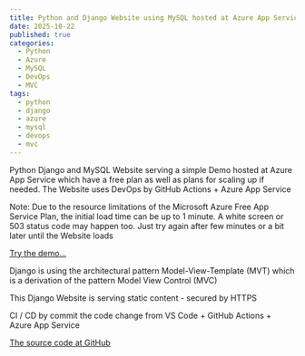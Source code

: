 ```yaml
---
title: Python and Django Website using MySQL hosted at Azure App Service serving a Demo
date: 2025-10-22
published: true
categories:
  - Python
  - Azure
  - MySQL
  - DevOps
  - MVC
tags:
  - python
  - django
  - azure
  - mysql
  - devops
  - mvc
---
```


Python Django and MySQL Website serving a simple Demo hosted at Azure App Service which have a free plan as well as plans for scaling up if needed. The Website uses DevOps by GitHub Actions + Azure App Service

<p>Note: Due to the resource limitations of the Microsoft Azure Free App Service Plan, the initial load time can be up to 1 minute. A white screen or 503 status code may happen too. Just try again after few minutes or a bit later until the Website loads</p>

<a href="https://pso-django-demo.azurewebsites.net" target="_blank" title="Django Website at Azure App Service">Try the demo...</a>

Django is using the architectural pattern Model-View-Template (MVT) which is a derivation of the pattern Model View Control (MVC) 

This Django Website is serving static content - secured by HTTPS

CI / CD by commit the code change from VS Code + GitHub Actions + Azure App Service

<a href="https://github.com/persteenolsen/django-azure-demo" target="_blank">The source code at GitHub</a>
